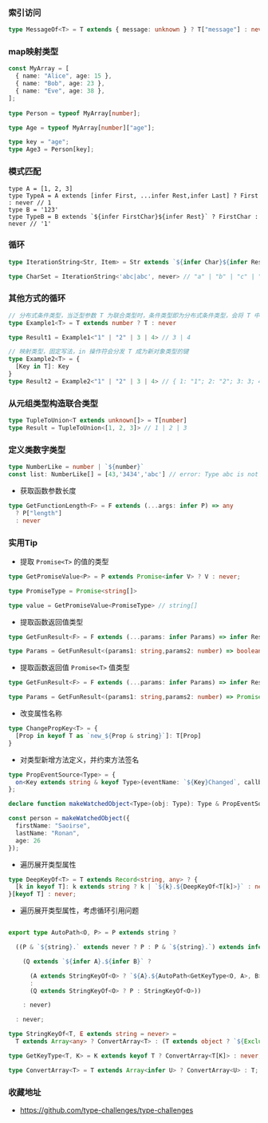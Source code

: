 
### 索引访问
```typescript
type MessageOf<T> = T extends { message: unknown } ? T["message"] : never;
```
### map映射类型
```typescript
const MyArray = [
  { name: "Alice", age: 15 },
  { name: "Bob", age: 23 },
  { name: "Eve", age: 38 },
];
 
type Person = typeof MyArray[number]; 

type Age = typeof MyArray[number]["age"]; 

type key = "age";
type Age3 = Person[key]; 
```

### 模式匹配
```
type A = [1, 2, 3]
type TypeA = A extends [infer First, ...infer Rest,infer Last] ? First : never // 1
type B = '123'
type TypeB = B extends `${infer FirstChar}${infer Rest}` ? FirstChar : never // '1'
```
### 循环
```typescript
type IterationString<Str, Item> = Str extends `${infer Char}${infer Rest}` ? IterationString<Rest, Char | Item>  : Item ;

type CharSet = IterationString<'abc|abc', never> // "a" | "b" | "c" | "|"

```
### 其他方式的循环
```typescript
// 分布式条件类型，当泛型参数 T 为联合类型时，条件类型即为分布式条件类型，会将 T 中的每一项分别分发给 extends 进行比对
type Example1<T> = T extends number ? T : never

type Result1 = Example1<"1" | "2" | 3 | 4> // 3 | 4

// 映射类型，固定写法，in 操作符会分发 T 成为新对象类型的键
type Example2<T> = {
  [Key in T]: Key
}
type Result2 = Example2<"1" | "2" | 3 | 4> // { 1: "1"; 2: "2"; 3: 3; 4: 4; }
```
### 从元组类型构造联合类型
```typescript
type TupleToUnion<T extends unknown[]> = T[number]
type Result = TupleToUnion<[1, 2, 3]> // 1 | 2 | 3 
```
### 定义类数字类型
```typescript
type NumberLike = number | `${number}`
const list: NumberLike[] = [43,'3434','abc'] // error: Type abc is not assignable to type NumberLike
```
- 获取函数参数长度
```typescript
type GetFunctionLength<F> = F extends (...args: infer P) => any
  ? P["length"]
  : never
```

### 实用Tip
- 提取 `Promise<T>` 的值的类型
```typescript
type GetPromiseValue<P> = P extends Promise<infer V> ? V : never;

type PromiseType = Promise<string[]>

type value = GetPromiseValue<PromiseType> // string[]
```

- 提取函数返回值类型
```typescript
type GetFunResult<F> = F extends (...params: infer Params) => infer Result ? Result: never;

type Params = GetFunResult<(params1: string,params2: number) => boolean> // boolean
```

- 提取函数返回值 `Promise<T>` 值类型
```typescript
type GetFunResult<F> = F extends (...params: infer Params) => infer Result ? GetPromiseValue<Result>: never;

type Params = GetFunResult<(params1: string,params2: number) => Promise<boolean>> // boolean
```

- 改变属性名称
```typescript
type ChangePropKey<T> = {
  [Prop in keyof T as `new_${Prop & string}`]: T[Prop]
}
```

- 对类型新增方法定义，并约束方法签名
```typescript
type PropEventSource<Type> = {
  on<Key extends string & keyof Type>(eventName: `${Key}Changed`, callback: (newValue: Type[Key]) => void): void;
};

declare function makeWatchedObject<Type>(obj: Type): Type & PropEventSource<Type>;

const person = makeWatchedObject({
  firstName: "Saoirse",
  lastName: "Ronan",
  age: 26
});
```

- 遍历展开类型属性
```typescript
type DeepKeyOf<T> = T extends Record<string, any> ? {
  [k in keyof T]: k extends string ? k | `${k}.${DeepKeyOf<T[k]>}` : never;
}[keyof T] : never;
```

- 遍历展开类型属性，考虑循环引用问题
```typescript

export type AutoPath<O, P> = P extends string ?

  ((P & `${string}.` extends never ? P : P & `${string}.`) extends infer Q ?

    (Q extends `${infer A}.${infer B}` ?

      (A extends StringKeyOf<O> ? `${A}.${AutoPath<GetKeyType<O, A>, B>}` : never)
      :
      (Q extends StringKeyOf<O> ? P : StringKeyOf<O>))

    : never)

  : never;

type StringKeyOf<T, E extends string = never> =
  T extends Array<any> ? ConvertArray<T> : (T extends object ? `${Exclude<keyof T | E, symbol>}` : never)

type GetKeyType<T, K> = K extends keyof T ? ConvertArray<T[K]> : never;

type ConvertArray<T> = T extends Array<infer U> ? ConvertArray<U> : T;


```
### 收藏地址
- https://github.com/type-challenges/type-challenges